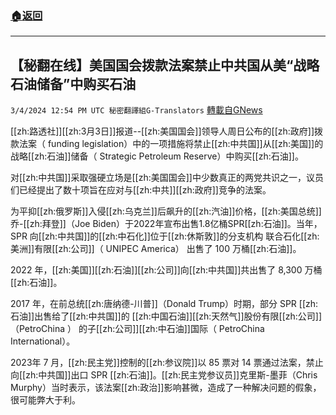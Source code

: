 ###  [:house:返回](README.md)
---


## 【秘翻在线】美国国会拨款法案禁止中共国从美“战略石油储备”中购买石油
`3/4/2024 12:54 PM UTC 秘密翻譯組G-Translators` [轉載自GNews](https://gnews.org/articles/2363665)

[[zh:路透社]][[zh:3月3日]]报道--[[zh:美国国会]]领导人周日公布的[[zh:政府]]拨款法案（ funding legislation）中的一项措施将禁止[[zh:中共国]]从[[zh:美国]]的战略[[zh:石油]]储备（ Strategic Petroleum Reserve）中购买[[zh:石油]]。

对[[zh:中共国]]采取强硬立场是[[zh:美国国会]]中少数真正的两党共识之一，议员们已经提出了数十项旨在应对与[[zh:中共]][[zh:政府]]竞争的法案。

  

为平抑[[zh:俄罗斯]]入侵[[zh:乌克兰]]后飙升的[[zh:汽油]]价格，[[zh:美国总统]]乔-[[zh:拜登]]（Joe Biden）于2022年宣布出售1.8亿桶SPR[[zh:石油]]。当年，SPR 向[[zh:中共国]]的[[zh:中石化]]位于[[zh:休斯敦]]的分支机构 联合石化[[zh:美洲]]有限[[zh:公司]]（ UNIPEC America） 出售了 100 万桶[[zh:石油]]。

2022 年，[[zh:美国]][[zh:石油]][[zh:公司]]向[[zh:中共国]]共出售了 8,300 万桶[[zh:石油]]。

2017 年，在前总统[[zh:唐纳德-川普]]（Donald Trump）时期，部分 SPR [[zh:石油]]出售给了[[zh:中共国]]的 [[zh:中国石油]][[zh:天然气]]股份有限[[zh:公司]]（PetroChina ） 的子[[zh:公司]][[zh:中石油]]国际（ PetroChina International）。

  

2023年 7 月，[[zh:民主党]]控制的[[zh:参议院]]以 85 票对 14 票通过法案，禁止向[[zh:中共国]]出口 SPR [[zh:石油]]。[[zh:民主党参议员]]克里斯-墨菲（Chris Murphy）当时表示，该法案[[zh:政治]]影响甚微，造成了一种解决问题的假象，很可能弊大于利。
